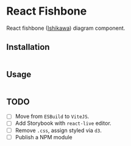 # React Fishbone

React fishbone ([Ishikawa](https://en.wikipedia.org/wiki/Ishikawa_diagram)) diagram component.

## Installation

```console
```

## Usage

```console
```

## TODO

- [ ] Move from `ESBuild` to `ViteJS`.
- [ ] Add Storybook with `react-live` editor.
- [ ] Remove `.css`, assign styled via `d3`.
- [ ] Publish a NPM module